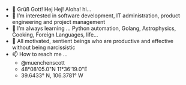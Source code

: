 * 👋 Grüß Gott! Hej Hej! Aloha! hi...
* 👀 I’m interested in software development, IT administration, product engineering and project management
* 🌱 I’m always learning ... Python automation, Golang, Astrophysics, Cooking, Foreign Languages, life...
* 💞️ All motivated, sentient beings who are productive and effective without being narcissistic 
* 📫 How to reach me ...
  * @muenchenscott
  * 48°08'05.0"N 11°36'19.0"E
  * 39.6433° N, 106.3781° W

<!---
muenchenscott/muenchenscott is a ✨ special ✨ repository because its `README.md` (this file) appears on your GitHub profile.
You can click the Preview link to take a look at your changes.
--->
